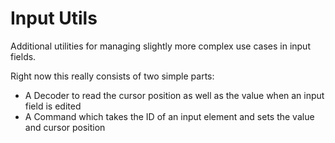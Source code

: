 # Input Utils

Additional utilities for managing slightly more complex use cases in input fields.

Right now this really consists of two simple parts:
* A Decoder to read the cursor position as well as the value when an input field is edited
* A Command which takes the ID of an input element and sets the value and cursor position
